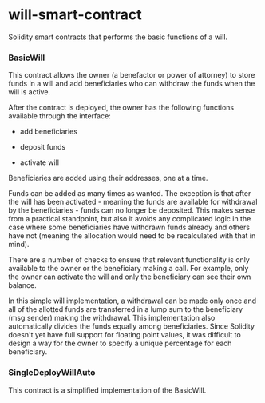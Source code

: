 # will-smart-contract
Solidity smart contracts that performs the basic functions of a will.

### BasicWill

This contract allows the owner (a benefactor or power of attorney) to store funds in a will and add beneficiaries who can withdraw the funds when the will is active. 

After the contract is deployed, the owner has the following functions available through the interface:

* add beneficiaries

* deposit funds

* activate will

Beneficiaries are added using their addresses, one at a time.

Funds can be added as many times as wanted. The exception is that after the will has been activated - meaning the funds are available for withdrawal by the beneficiaries - funds can no longer be deposited. This makes sense from a practical standpoint, but also it avoids any complicated logic in the case where some beneficiaries have withdrawn funds already and others have not (meaning the allocation would need to be recalculated with that in mind).

There are a number of checks to ensure that relevant functionality is only available to the owner or the beneficiary making a call. For example, only the owner can activate the will and only the beneficiary can see their own balance.

In this simple will implementation, a withdrawal can be made only once and all of the allotted funds are transferred in a lump sum to the beneficiary (msg.sender) making the withdrawal. This implementation also automatically divides the funds equally among beneficiaries. Since Solidity doesn't yet have full support for floating point values, it was difficult to design a way for the owner to specify a unique percentage for each beneficiary.

### SingleDeployWillAuto

This contract is a simplified implementation of the BasicWill.
